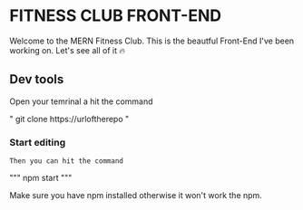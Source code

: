 
# FITNESS CLUB FRONT-END
Welcome to the MERN Fitness Club. This is the beautful Front-End I've been working on. Let's see all of it :fire:

## Dev tools
Open your temrinal a hit the command

"
    git clone https://urloftherepo
"

### Start editing
    Then you can hit the command

"""
    npm start
"""

Make sure you have npm installed otherwise it won't work the npm.


